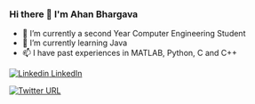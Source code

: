 ### Hi there 👋 I'm Ahan Bhargava

- 🔭 I’m currently a second Year Computer Engineering Student 
- 🌱 I’m currently learning Java
- 📫 I have past experiences in MATLAB, Python, C and C++

[![Linkedin](https://i.stack.imgur.com/gVE0j.png) LinkedIn](https://www.linkedin.com/in/ahan-bhargava)

[![Twitter URL](https://img.shields.io/twitter/url/https/twitter.com/ahanbhargava.svg?style=social&label=Follow%20%40ahanbhargava)](https://twitter.com/ahanbhargava)
